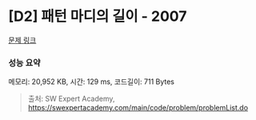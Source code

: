# [D2] 패턴 마디의 길이 - 2007 

[문제 링크](https://swexpertacademy.com/main/code/problem/problemDetail.do?contestProbId=AV5P1kNKAl8DFAUq) 

### 성능 요약

메모리: 20,952 KB, 시간: 129 ms, 코드길이: 711 Bytes



> 출처: SW Expert Academy, https://swexpertacademy.com/main/code/problem/problemList.do